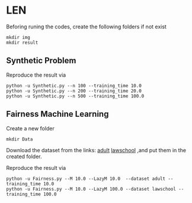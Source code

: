 # LEN

Beforing runing the codes, create the following folders if not exist
```
mkdir img
mkdir result
```

## Synthetic Problem

Reproduce the result via

```
python -u Synthetic.py --n 100 --training_time 10.0
python -u Synthetic.py --n 200 --training_time 20.0
python -u Synthetic.py --n 500 --training_time 100.0
```


## Fairness Machine Learning 

Create a new folder
```
mkdir Data
```
Download the dataset from the links: [adult](https://github.com/7CCLiu/Partial-Quasi-Newton/blob/main/a9a.mat) [lawschool](https://github.com/7CCLiu/Partial-Quasi-Newton/blob/main/LSTUDENT_DATA1.mat)
,and put them in the created folder.

Reproduce the result via
```
python -u Fairness.py --M 10.0 --LazyM 10.0  --dataset adult --training_time 10.0
python -u Fairness.py --M 10.0 --LazyM 100.0 --dataset lawschool --training_time 100.0
```
